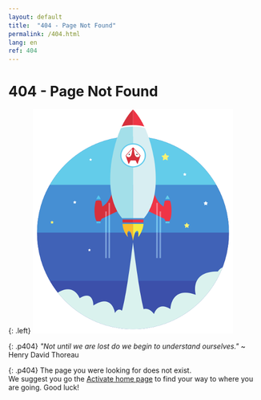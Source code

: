 ```yaml
---
layout: default
title:  "404 - Page Not Found"
permalink: /404.html
lang: en
ref: 404
---
```


# 404 - Page Not Found

{: .left}
![image](/asserts/img/rocket.png)

{: .p404}
*"Not until we are lost do we begin to understand ourselves."*
~ Henry David Thoreau

{: .p404}
The page you were looking for does not exist.<br>
We suggest you go the [Activate home page](/) to find your way to where you are going. Good luck!
